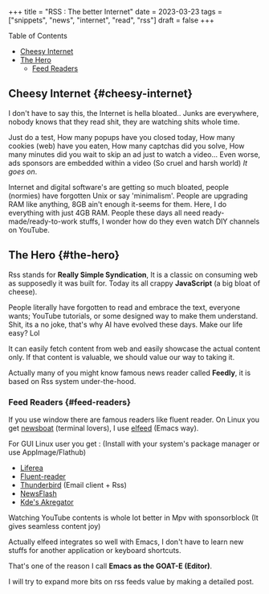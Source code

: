+++
title = "RSS : The better Internet"
date = 2023-03-23
tags = ["snippets", "news", "internet", "read", "rss"]
draft = false
+++

<div class="ox-hugo-toc toc">

<div class="heading">Table of Contents</div>

- [Cheesy Internet](#cheesy-internet)
- [The Hero](#the-hero)
    - [Feed Readers](#feed-readers)

</div>
<!--endtoc-->


## Cheesy Internet {#cheesy-internet}

I don't have to say this, the Internet is hella bloated.. Junks are everywhere, nobody knows that they read shit, they are watching shits whole time.

Just do a test, How many popups have you closed today, How many cookies (web) have you eaten, How many captchas did you solve, How many minutes did you wait to skip an ad just to watch a video... Even worse, ads sponsors are embedded within a video (So cruel and harsh world)
_It goes on_.

Internet and digital software's are getting so much bloated, people (normies) have forgotten Unix or say 'minimalism'. People are upgrading RAM like anything, 8GB ain't enough it-seems for them. Here, I do everything with just 4GB RAM.
People these days all need ready-made/ready-to-work  stuffs, I wonder how do they even watch DIY channels on YouTube.


## The Hero {#the-hero}

Rss stands for **Really Simple Syndication**, It is a classic on consuming web as supposedly it was built for. Today its all crappy **JavaScript** (a big bloat of cheese).

People literally have forgotten to read and embrace the text, everyone wants; YouTube tutorials, or some designed way to make them understand.
Shit, its a no joke, that's why AI have evolved these days.
Make our life easy?  Lol

It can easily fetch content from web and easily showcase the actual content only. If that content is valuable, we should value our way to taking it.

Actually many of you might know famous news reader called **Feedly**, it is based on Rss system under-the-hood.


### Feed Readers {#feed-readers}

If you use window there are famous readers like fluent reader.
On Linux you get [newsboat](https://newsboat.org/) (terminal lovers), I use [elfeed](https://github.com/skeeto/elfeed) (Emacs way).

For GUI Linux user you get : (Install with your system's package manager or use AppImage/Flathub)

-   [Liferea](https://github.com/lwindolf/liferea/)
-   [Fluent-reader](https://github.com/yang991178/fluent-reader)
-   [Thunderbird](https://www.thunderbird.net/en-US) (Email client + Rss)
-   [NewsFlash](https://gitlab.com/news-flash/news_flash_gtk)
-   [Kde's Akregator](https://apps.kde.org/en/akregator)

Watching YouTube contents is whole lot better in Mpv with sponsorblock (It gives seamless content joy)

Actually elfeed integrates so well with Emacs, I don't have to learn new stuffs for another application or keyboard shortcuts.

That's one of the reason I call **Emacs as the GOAT-E (Editor)**.

I will try to expand more bits on rss feeds value by making a detailed post.
